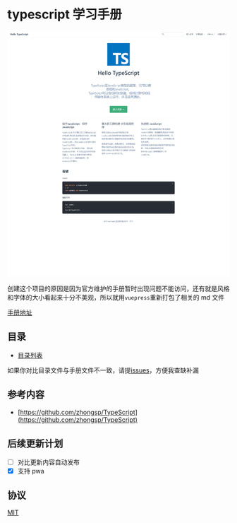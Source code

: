 # typescript 学习手册

![demo](/public/imgage/hean.png)

创建这个项目的原因是因为官方维护的手册暂时出现问题不能访问，还有就是风格和字体的大小看起来十分不美观，所以就用`vuepress`重新打包了相关的 md 文件

[手册地址](https://bosens-china.github.io/Typescript-manual/dist)

## 目录

- [目录列表](/dir.md)

如果你对比目录文件与手册文件不一致，请提[issues](https://github.com/bosens-China/Typescript-manual/issues)，方便我查缺补漏

## 参考内容

- [https://github.com/zhongsp/TypeScript](https://github.com/zhongsp/TypeScript)

## 后续更新计划

- [ ] 对比更新内容自动发布
- [x] 支持 pwa

## 协议

[MIT](/License)
